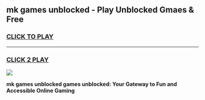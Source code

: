 
## mk games unblocked - Play Unblocked Gmaes & Free
<h3>
<a href="https://premium.freeplayer.one?title=mk_games_unblocked&ref=19F">CLICK TO PLAY</a></h3>
<hr>

<h3>
<a href="https://premium.freeplayer.one?title=mk_games_unblocked&ref=19F">CLICK 2 PLAY</a>
  
</h3>

<a href="https://premium.freeplayer.one?title=mk_games_unblocked&ref=19F/"><img src="https://clearcache.store/games.png"></a>


**mk games unblocked games unblocked: Your Gateway to Fun and Accessible Online Gaming**
